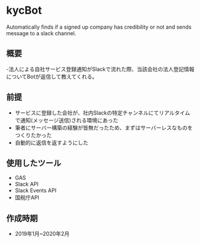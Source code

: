 # kycBot
Automatically finds if a signed up company has credibility or not and sends message to a slack channel.

## 概要
-法人による自社サービス登録通知がSlackで流れた際、当該会社の法人登記情報についてBotが返信して教えてくれる。

## 前提
- サービスに登録した会社が、社内Slackの特定チャンネルにてリアルタイムで通知(メッセージ送信)される環境にあった
- 筆者にサーバー構築の経験が皆無だったため、まずはサーバーレスなものをつくりたかった
- 自動的に返信を返すようにした

## 使用したツール
- GAS
- Slack API
- Slack Events API
- 国税庁API

## 作成時期
- 2019年1月~2020年2月
